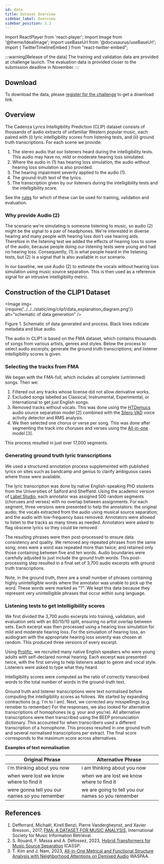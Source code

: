 ```yaml
---
id: data
title: Dataset Overview
sidebar_label: Overview
sidebar_position: 3.3
---
```

import ReactPlayer from 'react-player';
import Image from '@theme/IdealImage';
import useBaseUrl from '@docusaurus/useBaseUrl';
import { TwitterTimelineEmbed } from "react-twitter-embed";

:::warning[Release of the data]
The training and validation data are provided at challenge launch.
The evaluation data is provided closer to the submission deadline in November.
:::

## Download

To download the data, please [register for the challenge](../take_part/registration) to get a download link.

## Overview

The Cadenza Lyrics Intelligibility Prediction (CLIP) dataset consists of thousands of audio extracts of unfamiliar Western popular music, each paired with (i) lyric intelligibility scores from listening tests, and (ii) ground truth transcriptions. For each scene we provide:

1. The stereo audio that our listeners heard during the intelligibility tests. This audio may have no, mild or moderate hearing loss simulated.
2. Where the audio in (1) has hearing loss simulation, the audio without hearing loss simulation is also provided. 
3. The hearing impairment severity applied to the audio (1).
4. The ground-truth text of the lyrics.
5. The transcription given by our listeners during the intelligibility tests and the intelligibility score.

See the [rules](../take_part/rules) for which of these can be used for training, validation and evaluation.

### Why provide Audio (2)

The scenario we're simulating is someone listening to music, so audio (2) might be the signal to a pair of headphones. We're interested in diverse hearing and many people with hearing loss don't use hearing aids. Therefore in the listening test we added the effects of hearing loss to some of the audio, because people doing our listening tests were young and had no hearing loss. Consequently, (1) is what people heard in the listening tests, but (2) is a signal that is also available in our scenario.

In our baseline, we use Audio (2) to estimate the vocals without hearing loss simulation using music source separation. This is then used as a reference signal for an intrusive intelligibility metric.

## Construction of the CLIP1 Dataset

<Image img={require('../../../static/img/clip1/data_explanation_diagram.png')} alt="schematic of data generation" />

Figure 1. Schematic of data generated and process. Black lines indicate metadata and blue audio.

The audio in CLIP1 is based on the FMA dataset, which contains thousands of songs from various artists, genres and styles. Below the process to select audio excerpts; generate the ground truth transcriptions; and listener intelligibility scores is given. 

### Selecting the tracks from FMA

We began with the FMA-full, which includes all complete (untrimmed) songs. Then we:
1. Filtered out any tracks whose license did not allow derivative works.
2. Excluded songs labelled as Classical, Instrumental, Experimental, or International to get just English songs.
3. Removed tracks without vocals. This was done using the [HTDemucs](https://github.com/facebookresearch/demucs?tab=readme-ov-file) audio source separation model [2] combined with the [Silero VAD](https://github.com/snakers4/silero-vad) voice activity detector and RMS analysis. 
4. We then selected one chorus or verse per song. This was done after segmenting the track into choruses and verses using the [All-in-one](https://github.com/mir-aidj/all-in-one) model [3]. 

This process resulted in just over 17,000 segments.

### Generating ground truth lyric transcriptions

We used a structured annotation process supplemented with published lyrics on sites such as bandcamp and genius to clarify ambiguous cases where those were available.

The lyric transcription was done by native English-speaking PhD students from the Universities of Salford and Sheffield. Using the academic version of [Label Studio](https://labelstud.io), each annotator was assigned 500 random segments (choruses and verses) with no overlap between assignments. For each segment, three versions were presented to help the annotators: the original audio; the vocals extracted from the audio using musical source separation; and the audio with low-frequency bass removed. Annotators were allowed to listen to the tracks as many times as needed. Annotators were asked to flag obscene lyrics so they could be removed.

The resulting phrases were then post-processed to ensure data consistency and quality. We removed any repeated phrases from the same song; ones were a word was repeated more than twice; and retained only those containing between five and ten words. Audio boundaries were carefully adjusted to just include the ground truth words. This post-processing step resulted in a final set of 3,700 audio excerpts with ground truth transcriptions.

Note, in the ground truth, there are a small number of phrases containing highly unintelligible words where the annotator was unable to pick up the word. These words were marked as "?". We kept this data because they represent very unintelligible phrases that occur within sung language.

### Listening tests to get intelligibility scores

We first divided the 3,700 audio excerpts into training, validation, and evaluation sets with an 80/10/10 split, ensuring no artist overlap between sets. 
Each excerpt was then processed using a hearing loss simulation for mild and moderate hearing loss. For the simulation of hearing loss, an audiogram with the appropriate hearing loss severity was chosen at random. This produced three versions of every excerpt.

[//]: # (The resultant 11,100 excerpts were distributed into 111 groups of 100 segments, ensuring that no two versions of the same excerpt appeared in the same group. )
Using [Prolific](https://www.prolific.com/), we recruited many native English speakers who were young adults with self-declared normal hearing. 
Each excerpt was presented twice, with the first serving to help listeners adapt to genre and vocal style. Listeners were asked to type what they heard.

Intelligibility scores were computed as the ratio of correctly transcribed words to the total number of words in the ground-truth text.

Ground truth and listener transcriptions were text normalised before computing the intelligibility scores as follows. 
We started by expanding contractions (e.g. I'm to I am). 
Next, we corrected any misspellings (e.g. remeber to remember)
For the responses, we also looked for alternative transcriptions of homophones (e.g. your and you're). All alternative transcriptions were then transcribed using the BEEP pronunciation dictionary. This accounted for when transcribers used a different transcription of a homophone. This process resulted in one ground truth and several normalised transcriptions per extract. The final score corresponds to the maximum score across alternatives.

**Examples of text normalisation**

| Original Phrase                               | Alternative Phrase                                 | 
|-----------------------------------------------|----------------------------------------------------|
| i'm thinking about you now                    | i am thinking about you now                        |
| when were lost we know where to find it       | when we are lost we know where to find it          |
| were gonna tell you our names so you remember | we are going to tell you our names so you remember |

## References

1. Defferrard, Michaël, Kirell Benzi, Pierre Vandergheynst, and Xavier Bresson., 2017, [FMA: A DATASET FOR MUSIC ANALYSIS](https://archives.ismir.net/ismir2017/paper/000075.pdf), International Society for Music Information Retrieval.
2. S. Rouard, F. Massa and A. Défossez, 2023, [Hybrid Transformers for Music Source Separation](https://ieeexplore.ieee.org/document/10096956) ICASSP.
3. T. Kim and J. Nam, 2023, [All-in-One Metrical and Functional Structure Analysis with Neighborhood Attentions on Demixed Audio](https://ieeexplore.ieee.org/document/10248148) WASPAA.
